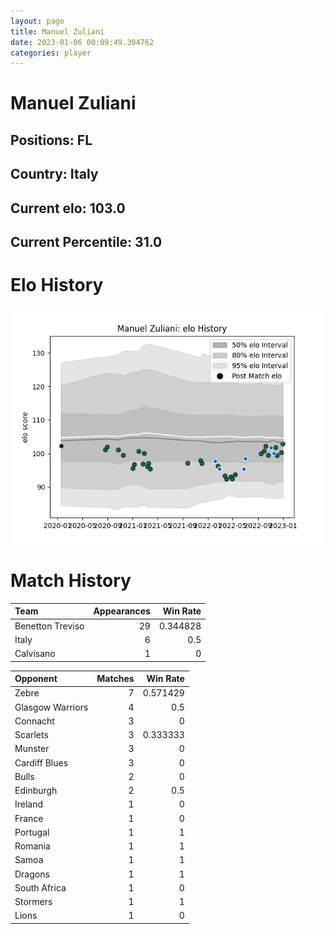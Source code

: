 ```yaml
---  
layout: page  
title: Manuel Zuliani  
date: 2023-01-06 00:09:49.304762  
categories: player  
---
```

# Manuel Zuliani

## Positions: FL

## Country: Italy

## Current elo: 103.0

## Current Percentile: 31.0

# Elo History


![elo history](history_ManuelZuliani.png)
# Match History


| Team             |   Appearances |   Win Rate |
|:-----------------|--------------:|-----------:|
| Benetton Treviso |            29 |   0.344828 |
| Italy            |             6 |   0.5      |
| Calvisano        |             1 |   0        |

| Opponent         |   Matches |   Win Rate |
|:-----------------|----------:|-----------:|
| Zebre            |         7 |   0.571429 |
| Glasgow Warriors |         4 |   0.5      |
| Connacht         |         3 |   0        |
| Scarlets         |         3 |   0.333333 |
| Munster          |         3 |   0        |
| Cardiff Blues    |         3 |   0        |
| Bulls            |         2 |   0        |
| Edinburgh        |         2 |   0.5      |
| Ireland          |         1 |   0        |
| France           |         1 |   0        |
| Portugal         |         1 |   1        |
| Romania          |         1 |   1        |
| Samoa            |         1 |   1        |
| Dragons          |         1 |   1        |
| South Africa     |         1 |   0        |
| Stormers         |         1 |   1        |
| Lions            |         1 |   0        |